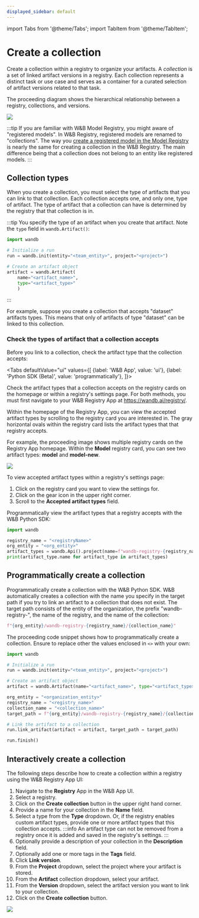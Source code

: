 ```yaml
---
displayed_sidebar: default
---
```

import Tabs from '@theme/Tabs';
import TabItem from '@theme/TabItem';

# Create a collection

Create a collection within a registry to organize your artifacts. A *collection* is a set of linked artifact versions in a registry. Each collection represents a distinct task or use case and serves as a container for a curated selection of artifact versions related to that task. 


The proceeding diagram shows the hierarchical relationship between a registry, collections, and versions.

![](/images/registry/Registry_Hierarchy_Diagram.png)



:::tip
If you are familiar with W&B Model Registry, you might aware of "registered models". In W&B Registry, registered models are renamed to "collections". The way you [create a registered model in the Model Registry](../model_registry/create-registered-model.md) is nearly the same for creating a collection in the W&B Registry. The main difference being that a collection does not belong to an entity like registered models.
:::

## Collection types

When you create a collection, you must select the type of artifacts that you can link to that collection. Each collection accepts one, and only one, type of artifact.  The type of artifact that a collection can have is determined by the registry that that collection is in.

:::tip
You specify the type of an artifact when you create that artifact. Note the `type` field in `wandb.Artifact()`:

```python
import wandb

# Initialize a run
run = wandb.init(entity="<team_entity>", project="<project>")

# Create an artifact object
artifact = wandb.Artifact(
    name="<artifact_name>", 
    type="<artifact_type>"
    )
```
:::

For example, suppose you create a collection that accepts "dataset" artifacts types. This means that only of artifacts of type "dataset" can be linked to this collection.




### Check the types of artifact that a collection accepts

Before you link to a collection, check the artifact type that the collection accepts:

<Tabs
  defaultValue="ui"
  values={[
    {label: 'W&B App', value: 'ui'},
    {label: 'Python SDK (Beta)', value: 'programmatically'},
  ]}>
  <TabItem value="ui">

Check the artifact types that a collection accepts on the registry cards on the homepage or within a registry's settings page. For both methods, you must first navigate to your W&B Registry App at https://wandb.ai/registry/.


Within the homepage of the Registry App, you can view the accepted artifact types by scrolling to the registry card you are interested in. The gray horizontal ovals within the registry card lists the artifact types that that registry accepts.

For example, the proceeding image shows multiple registry cards on the Registry App homepage. Within the **Model** registry card, you can see two artifact types: **model** and **model-new**. 

![](/images/registry/artifact_types_model_card.png)


To view accepted artifact types within a registry's settings page:

1. Click on the registry card you want to view the settings for.
2. Click on the gear icon in the upper right corner.
3. Scroll to the **Accepted artifact types** field. 


  </TabItem>
  <TabItem value="programmatically">

Programmatically view the artifact types that a registry accepts with the W&B Python SDK:

```python
import wandb

registry_name = "<registryName>"
org_entity = "<org_entity>"
artifact_types = wandb.Api().project(name=f"wandb-registry-{registry_name}", entity=org_entity).artifact_types()
print(artifact_type.name for artifact_type in artifact_types)
```


  </TabItem>
</Tabs>




## Programmatically create a collection
Programmatically create a collection with the W&B Python SDK. W&B automatically creates a collection with the name you specify in the target path if you try to link an artifact to a collection that does not exist. The target path consists of the entity of the organization, the prefix "wandb-registry-", the name of the registry, and the name of the collection:

```python
f"{org_entity}/wandb-registry-{registry_name}/{collection_name}"
```

The proceeding code snippet shows how to programmatically create a collection. Ensure to replace other the values enclosed in `<>` with your own:

```python
import wandb

# Initialize a run
run = wandb.init(entity="<team_entity>", project="<project>")

# Create an artifact object
artifact = wandb.Artifact(name="<artifact_name>", type="<artifact_type>")

org_entity = "<organization_entity>"
registry_name = "<registry_name>"
collection_name = "<collection_name>"
target_path = f"{org_entity}/wandb-registry-{registry_name}/{collection_name}"

# Link the artifact to a collection
run.link_artifact(artifact = artifact, target_path = target_path)

run.finish()
```


## Interactively create a collection

The following steps describe how to create a collection within a registry using the W&B Registry App UI:

1. Navigate to the **Registry** App in the W&B App UI.
2. Select a registry.
3. Click on the **Create collection** button in the upper right hand corner.
4. Provide a name for your collection in the **Name** field. 
5. Select a type from the **Type** dropdown. Or, if the registry enables custom artifact types, provide one or more artifact types that this collection accepts.
:::info
An artifact type can not be removed from a registry once it is added and saved in the registry's settings.
:::
5. Optionally provide a description of your collection in the **Description** field.
6. Optionally add one or more tags in the **Tags** field. 
7. Click **Link version**.
8. From the **Project** dropdown, select the project where your artifact is stored.
9. From the **Artifact** collection dropdown, select your artifact.
10. From the **Version** dropdown, select the artifact version you want to link to your collection.
11. Click on the **Create collection** button.

![](/images/registry/create_collection.gif)
